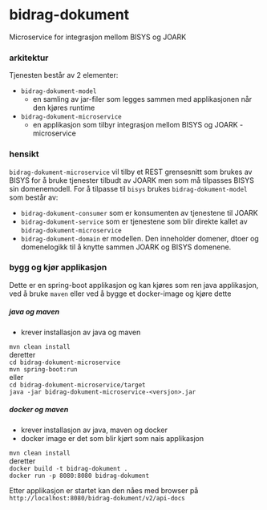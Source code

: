 # bidrag-dokument
Microservice for integrasjon mellom BISYS og JOARK

### arkitektur

Tjenesten består av 2 elementer:
* `bidrag-dokument-model`
  * en samling av jar-filer som legges sammen med applikasjonen når den kjøres runtime
* `bidrag-dokument-microservice`
  * en applikasjon som tilbyr integrasjon mellom BISYS og JOARK - microservice 

### hensikt

`bidrag-dokument-microservice` vil tilby et REST grensesnitt som brukes av BISYS for å
bruke tjenester tilbudt av JOARK men som må tilpasses BISYS sin domenemodell. For å 
tilpasse til `bisys` brukes `bidrag-dokument-model` som består av:
* `bidrag-dokument-consumer` som er konsumenten av tjenestene til JOARK
* `bidrag-dokument-service` som er tjenestene som blir direkte kallet av
`bidrag-dokument-microservice`
* `bidrag-dokument-domain` er modellen. Den inneholder domener, dtoer og domenelogikk
til å knytte sammen JOARK og BISYS domenene. 

### bygg og kjør applikasjon

Dette er en spring-boot applikasjon og kan kjøres som ren java applikasjon, ved å
bruke `maven` eller ved å bygge et docker-image og kjøre dette 

##### java og maven
* krever installasjon av java og maven

`mvn clean install`<br>
deretter<br>
`cd bidrag-dokument-microservice`<br>
`mvn spring-boot:run`<br>
eller<br>
`cd bidrag-dokument-microservice/target`<br>
`java -jar bidrag-dokument-microservice-<versjon>.jar`

##### docker og maven
* krever installasjon av java, maven og docker
* docker image er det som blir kjørt som nais applikasjon

`mvn clean install`<br>
deretter<br>
`docker build -t bidrag-dokument .`<br>
`docker run -p 8080:8080 bidrag-dokument`

Etter applikasjon er startet kan den nåes med browser på
`http://localhost:8080/bidrag-dokument/v2/api-docs`
